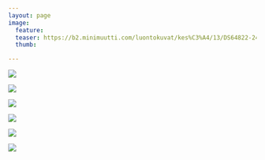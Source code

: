 ```yaml
---
layout: page
image:
  feature:
  teaser: https://b2.minimuutti.com/luontokuvat/kes%C3%A4/13/DS64822-245px.jpg
  thumb:

---
```


![](https://b2.minimuutti.com/luontokuvat/kes%C3%A4/13/DS64822-800px.jpg)

![](https://b2.minimuutti.com/luontokuvat/kes%C3%A4/13/DS64607-800px.jpg)

![](https://b2.minimuutti.com/luontokuvat/kes%C3%A4/13/DS64603-800px.jpg)

![](https://b2.minimuutti.com/luontokuvat/kes%C3%A4/13/DS64703-800px.jpg)

![](https://b2.minimuutti.com/luontokuvat/kes%C3%A4/13/DS64704-800px.jpg)

![](https://b2.minimuutti.com/luontokuvat/kes%C3%A4/13/DS64602-800px.jpg)
